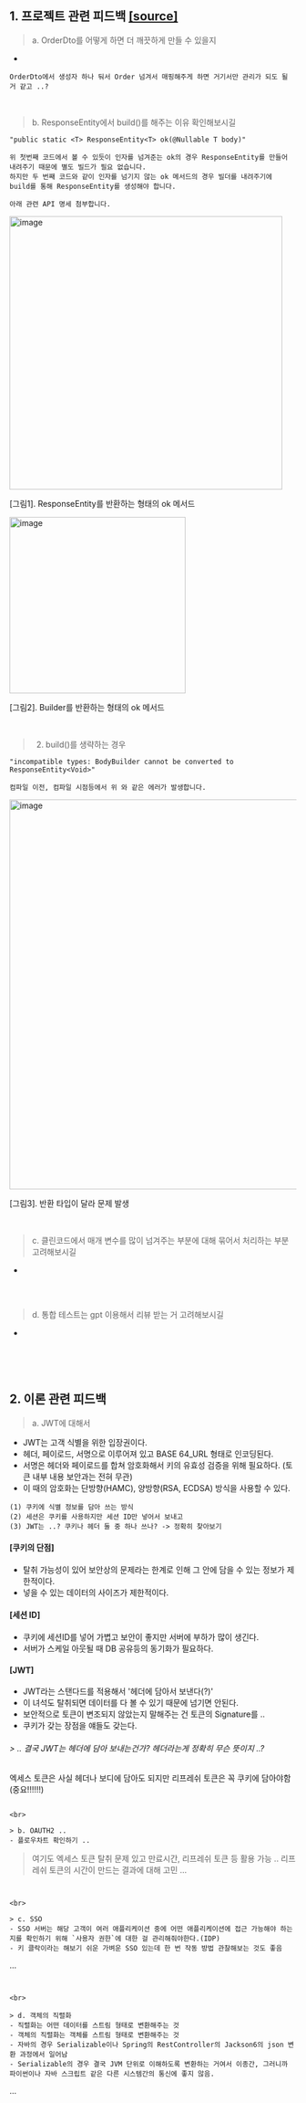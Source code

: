 
## 1. 프로젝트 관련 피드백 [[source]](https://github.com/f-lab-edu/super-market/pull/45)
> a. OrderDto를 어떻게 하면 더 깨끗하게 만들 수 있을지 
- 
```
OrderDto에서 생성자 하나 둬서 Order 넘겨서 매핑해주게 하면 거기서만 관리가 되도 될 거 같고 ..?

```

<br>

> b. ResponseEntity에서 build()를 해주는 이유 확인해보시길
```
"public static <T> ResponseEntity<T> ok(@Nullable T body)"

위 첫번째 코드에서 볼 수 있듯이 인자를 넘겨준는 ok의 경우 ResponseEntity를 만들어 내려주기 때문에 별도 빌드가 필요 없습니다. 
하지만 두 번째 코드와 같이 인자를 넘기지 않는 ok 메서드의 경우 빌더를 내려주기에 build를 통해 ResponseEntity를 생성해야 합니다. 

아래 관련 API 명세 첨부합니다.
```

<img width="479" alt="image" src="https://github.com/f-lab-edu/super-market/assets/68278903/2e0782ba-19e9-444b-a7ba-c159d1a36586">

[그림1]. ResponseEntity를 반환하는 형태의 ok 메서드


<img width="309" alt="image" src="https://github.com/f-lab-edu/super-market/assets/68278903/03272c23-27ae-4b43-8cc1-25fe89e9bdb9">

[그림2]. Builder를 반환하는 형태의 ok 메서드


<br>

> 2. build()를 생략하는 경우
```
"incompatible types: BodyBuilder cannot be converted to ResponseEntity<Void>"

컴파일 이전, 컴파일 시점등에서 위 와 같은 에러가 발생합니다.
```

<img width="683" alt="image" src="https://github.com/f-lab-edu/super-market/assets/68278903/90b3b490-7fef-43f2-af08-3ff4ee075b19">

[그림3]. 반환 타입이 달라 문제 발생




<br>

> c. 클린코드에서 매개 변수를 많이 넘겨주는 부분에 대해 묶어서 처리하는 부분 고려해보시길
-
```

```

<br>

> d. 통합 테스트는 gpt 이용해서 리뷰 받는 거 고려해보시길
-
```

```

<br><br>

## 2. 이론 관련 피드백
> a. JWT에 대해서
- JWT는 고객 식별을 위한 입장권이다.
- 헤더, 페이로드, 서명으로 이루어져 있고 BASE 64_URL 형태로 인코딩된다.
- 서명은 헤더와 페이로드를 합쳐 암호화해서 키의 유효성 검증을 위해 필요하다. (토큰 내부 내용 보안과는 전혀 무관)
- 이 때의 암호화는 단방향(HAMC), 양방향(RSA, ECDSA) 방식을 사용할 수 있다.
```
(1) 쿠키에 식별 정보를 담아 쓰는 방식
(2) 세션은 쿠키를 사용하지만 세션 ID만 넣어서 보내고
(3) JWT는 ..? 쿠키나 헤더 둘 중 하나 쓰나? -> 정확히 찾아보기
```

#### [쿠키의 단점]
- 탈취 가능성이 있어 보안상의 문제라는 한계로 인해 그 안에 담을 수 있는 정보가 제한적이다.
- 넣을 수 있는 데이터의 사이즈가 제한적이다.

#### [세션 ID]
- 쿠키에 세션ID를 넣어 가볍고 보안이 좋지만 서버에 부하가 많이 생긴다.
- 서버가 스케일 아웃될 때 DB 공유등의 동기화가 필요하다.

#### [JWT]
- JWT라는 스탠다드를 적용해서 '헤더에 담아서 보낸다(?)'
- 이 녀석도 탈취되면 데이터를 다 볼 수 있기 때문에 넘기면 안된다.
- 보안적으로 토큰이 변조되지 않았는지 말해주는 건 토큰의 Signature를 ..
- 쿠키가 갖는 장점을 얘들도 갖는다.



###### > .. 결국 JWT는 헤더에 담아 보내는건가? 헤더라는게 정확히 무슨 뜻이지 ..?
엑세스 토큰은 사실 헤더나 보디에 담아도 되지만 리프레쉬 토큰은 꼭 쿠키에 담아야함(중요!!!!!!)
```

<br>

> b. OAUTH2 ..
- 플로우차트 확인하기 ..
```
> 여기도 엑세스 토큰 탈취 문제 있고 만료시간, 리프레쉬 토큰 등 활용 가능 .. 리프레쉬 토큰의 시간이 만드는 결과에 대해 고민
...
```


<br>

> c. SSO
- SSO 서버는 해당 고객이 여러 애플리케이션 중에 어떤 애플리케이션에 접근 가능해야 하는지를 확인하기 위해 `사용자 권한`에 대한 걸 관리해줘야한다.(IDP)
- 키 클락이라는 해보기 쉬운 가벼운 SSO 있는데 한 번 작동 방법 관찰해보는 것도 좋음
```
...
```


<br>

> d. 객체의 직렬화
- 직렬화는 어떤 데이터를 스트림 형태로 변환해주는 것
- 객체의 직렬화는 객체를 스트림 형태로 변환해주는 것
- 자바의 경우 Serializable이나 Spring의 RestController의 Jackson6의 json 변환 과정에서 일어남
- Serializable의 경우 결국 JVM 단위로 이해하도록 변환하는 거여서 이종간, 그러니까 파이썬이나 자바 스크립트 같은 다른 시스템간의 통신에 좋지 않음.
```
...
```








